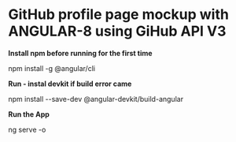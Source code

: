 # GitHub profile page mockup with ANGULAR-8 using GiHub API V3  


**Install npm before running for the first time**

  npm install -g @angular/cli

**Run - instal devkit if build error came**

  npm install --save-dev @angular-devkit/build-angular
  
**Run the App**

  ng serve -o
